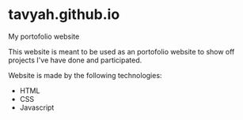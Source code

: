 # tavyah.github.io
My portofolio website

This website is meant to be used as an portofolio website to show off projects I've have done and participated.

Website is made by the following technologies:
- HTML
- CSS
- Javascript
